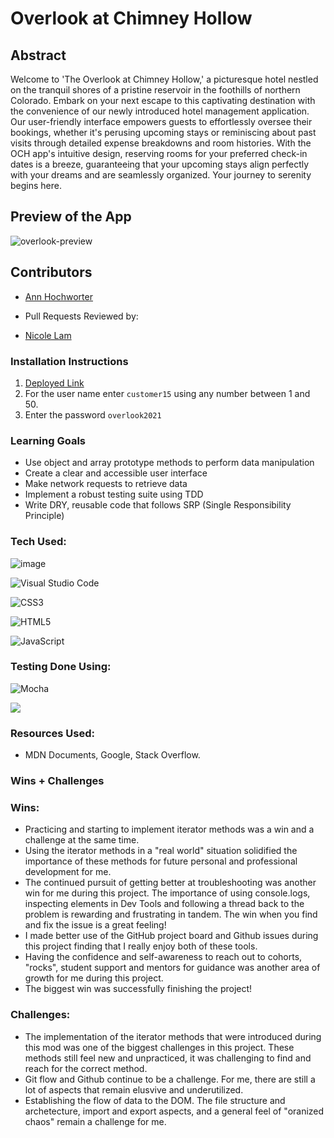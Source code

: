 # Overlook at Chimney Hollow

## Abstract

Welcome to 'The Overlook at Chimney Hollow,' a picturesque hotel nestled on the tranquil shores of a pristine reservoir in the foothills of northern Colorado. Embark on your next escape to this captivating destination with the convenience of our newly introduced hotel management application. Our user-friendly interface empowers guests to effortlessly oversee their bookings, whether it's perusing upcoming stays or reminiscing about past visits through detailed expense breakdowns and room histories. With the OCH app's intuitive design, reserving rooms for your preferred check-in dates is a breeze, guaranteeing that your upcoming stays align perfectly with your dreams and are seamlessly organized. Your journey to serenity begins here.

## Preview of the App
![overlook-preview](https://github.com/AHochworter/Overlook/assets/125393235/d9972660-1b38-4b70-ab2d-78589dc1e0a8)

## Contributors

- [Ann Hochworter](https://github.com/AHochworter)

- Pull Requests Reviewed by:

- [Nicole Lam](https://github.com/Nicolelam8891)

### Installation Instructions

1. [Deployed Link](https://ahochworter.github.io/Overlook/)
2. For the user name enter `customer15` using any number between 1 and 50.
3. Enter the password `overlook2021`


### Learning Goals

- Use object and array prototype methods to perform data manipulation
- Create a clear and accessible user interface
- Make network requests to retrieve data
- Implement a robust testing suite using TDD
- Write DRY, reusable code that follows SRP (Single Responsibility Principle)

### Tech Used:

![image](https://github.com/AHochworter/Overlook/assets/125393235/383d71c9-aecb-4a76-b7bf-9f9b10b247a4)

![Visual Studio Code](https://img.shields.io/badge/Visual%20Studio%20Code-0078d7.svg?style=for-the-badge&logo=visual-studio-code&logoColor=white)

![CSS3](https://img.shields.io/badge/css3-%231572B6.svg?style=for-the-badge&logo=css3&logoColor=white)

![HTML5](https://img.shields.io/badge/html5-%23E34F26.svg?style=for-the-badge&logo=html5&logoColor=white)

![JavaScript](https://img.shields.io/badge/javascript-%23323330.svg?style=for-the-badge&logo=javascript&logoColor=%23F7DF1E)

### Testing Done Using:
![Mocha](https://img.shields.io/badge/-mocha-%238D6748?style=for-the-badge&logo=mocha&logoColor=white)

<img src="https://img.shields.io/badge/chai-A30701?style=for-the-badge&logo=chai&logoColor=white" />


### Resources Used:

- MDN Documents, Google, Stack Overflow.

### Wins + Challenges

### Wins:

- Practicing and starting to implement iterator methods was a win and a challenge at the same time.
- Using the iterator methods in a "real world" situation solidified the importance of these methods for future personal and professional development for me.
- The continued pursuit of getting better at troubleshooting was another win for me during this project. The importance of using console.logs, inspecting elements in Dev Tools and following a thread back to the problem is rewarding and frustrating in tandem. The win when you find and fix the issue is a great feeling!
- I made better use of the GitHub project board and Github issues during this project finding that I really enjoy both of these tools.
- Having the confidence and self-awareness to reach out to cohorts, "rocks", student support and mentors for guidance was another area of growth for me during this project.
- The biggest win was successfully finishing the project!

### Challenges:

- The implementation of the iterator methods that were introduced during this mod was one of the biggest challenges in this project. These methods still feel new and unpracticed, it was challenging to find and reach for the correct method.
- Git flow and Github continue to be a challenge. For me, there are still a lot of aspects that remain elusvive and underutilized.
- Establishing the flow of data to the DOM. The file structure and archetecture, import and export aspects, and a general feel of "oranized chaos" remain a challenge for me.
